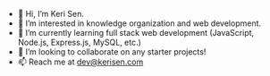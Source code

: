 - 👋 Hi, I’m Keri Sen.
- 👀 I’m interested in knowledge organization and web development.
- 🌱 I’m currently learning full stack web development (JavaScript, Node.js, Express.js, MySQL, etc.)
- 💞️ I’m looking to collaborate on any starter projects!
- 📫 Reach me at dev@kerisen.com

<!---
kerilsen/kerilsen is a ✨ special ✨ repository because its `README.md` (this file) appears on your GitHub profile.
You can click the Preview link to take a look at your changes.
--->
